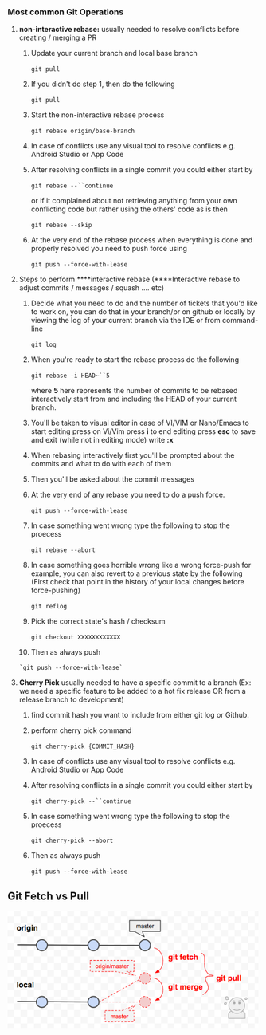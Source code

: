 ### **Most common Git Operations** 

1.  **non-interactive rebase:** usually needed to resolve conflicts before creating / merging a PR
    
    1.  Update your current branch and local base branch
        
        `git pull`
        
    2.  If you didn't do step 1, then do the following
        
        `git pull`
        
    3.  Start the non-interactive rebase process
        
        `git rebase origin/base-branch`
        
    4.  In case of conflicts use any visual tool to resolve conflicts e.g. Android Studio or App Code
    5.  After resolving conflicts in a single commit you could either start by
        
        `git rebase --``continue`
        
        or if it complained about not retrieving anything from your own conflicting code but rather using the others' code as is then
        
        `git rebase --skip`
        
    6.  At the very end of the rebase process when everything is done and properly resolved you need to push force using
        
        `git push --force-with-lease`
        
2.  Steps to perform ****interactive rebase (****Interactive rebase to adjust commits / messages / squash .... etc)
    1.  Decide what you need to do and the number of tickets that you'd like to work on, you can do that in your branch/pr on github or locally by viewing the log of your current branch via the IDE or from command-line 
        
        `git log`
        
    2.  When you're ready to start the rebase process do the following
        
        `git rebase -i HEAD~``5`
        
        where **5** here represents the number of commits to be rebased interactively start from and including the HEAD of your current branch.
        
    3.  You'll be taken to visual editor in case of VI/VIM or Nano/Emacs to start editing press on Vi/Vim press **i** to end editing press **esc** to save and exit (while not in editing mode) write **:x**
    4.  When rebasing interactively first you'll be prompted about the commits and what to do with each of them
    5.  Then you'll be asked about the commit messages
    6.  At the very end of any rebase you need to do a push force.
        
        `git push --force-with-lease`
        
    7.  In case something went wrong type the following to stop the proecess
        
        `git rebase --abort`
        
    8.  In case something goes horrible wrong like a wrong force-push for example, you can also revert to a previous state by the following (First check that point in the history of your local changes before force-pushing)
        
        `git reflog`
        
    9.  Pick the correct state's hash / checksum
        
        `git checkout XXXXXXXXXXXX`
        
    10.  Then as always push
        
        `git push --force-with-lease`
        
3.  **Cherry Pick** usually needed to have a specific commit to a branch (Ex: we need a specific feature to be added to a hot fix release OR from a release branch to development)
    1.  find commit hash you want to include from either git log or Github.
    2.  perform cherry pick command 
        
        `git cherry-pick {COMMIT_HASH}`
        
    3.  In case of conflicts use any visual tool to resolve conflicts e.g. Android Studio or App Code
    4.  After resolving conflicts in a single commit you could either start by
        
        `git cherry-pick --``continue`
        
    5.  In case something went wrong type the following to stop the proecess
        
        `git cherry-pick --abort`
        
    6.  Then as always push
        
        `git push --force-with-lease`



## Git Fetch vs Pull

![](images/Pasted%20image%2020220712140258.png)